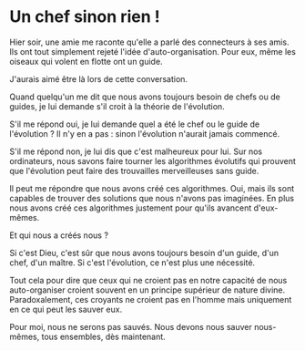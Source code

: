 # Un chef sinon rien !

Hier soir, une amie me raconte qu'elle a parlé des connecteurs à ses amis. Ils ont tout simplement rejeté l'idée d'auto-organisation. Pour eux, même les oiseaux qui volent en flotte ont un guide.

J'aurais aimé être là lors de cette conversation.

Quand quelqu'un me dit que nous avons toujours besoin de chefs ou de guides, je lui demande s'il croit à la théorie de l'évolution.

S'il me répond oui, je lui demande quel a été le chef ou le guide de l'évolution ? Il n'y en a pas : sinon l'évolution n'aurait jamais commencé.

S'il me répond non, je lui dis que c'est malheureux pour lui. Sur nos ordinateurs, nous savons faire tourner les algorithmes évolutifs qui prouvent que l'évolution peut faire des trouvailles merveilleuses sans guide.

Il peut me répondre que nous avons créé ces algorithmes. Oui, mais ils sont capables de trouver des solutions que nous n'avons pas imaginées. En plus nous avons créé ces algorithmes justement pour qu'ils avancent d'eux-mêmes.

Et qui nous a créés nous ?

Si c'est Dieu, c'est sûr que nous avons toujours besoin d'un guide, d'un chef, d'un maître. Si c'est l'évolution, ce n'est plus une nécessité.

Tout cela pour dire que ceux qui ne croient pas en notre capacité de nous auto-organiser croient souvent en un principe supérieur de nature divine. Paradoxalement, ces croyants ne croient pas en l'homme mais uniquement en ce qui peut les sauver eux.

Pour moi, nous ne serons pas sauvés. Nous devons nous sauver nous-mêmes, tous ensembles, dès maintenant.
